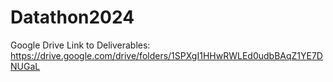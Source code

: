 # Datathon2024


Google Drive Link to Deliverables: https://drive.google.com/drive/folders/1SPXgI1HHwRWLEd0udbBAqZ1YE7DNUGaL
